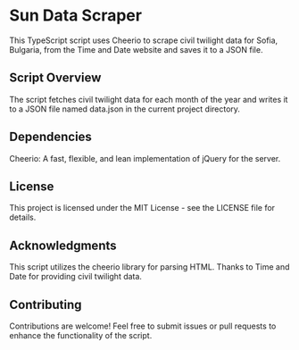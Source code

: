 # Sun Data Scraper

This TypeScript script uses Cheerio to scrape civil twilight data for Sofia, Bulgaria, from the Time and Date website and saves it to a JSON file.

## Script Overview

The script fetches civil twilight data for each month of the year and writes it to a JSON file named data.json in the current project directory.

## Dependencies

Cheerio: A fast, flexible, and lean implementation of jQuery for the server.

## License

This project is licensed under the MIT License - see the LICENSE file for details.

## Acknowledgments

This script utilizes the cheerio library for parsing HTML.
Thanks to Time and Date for providing civil twilight data.

## Contributing

Contributions are welcome! Feel free to submit issues or pull requests to enhance the functionality of the script.
